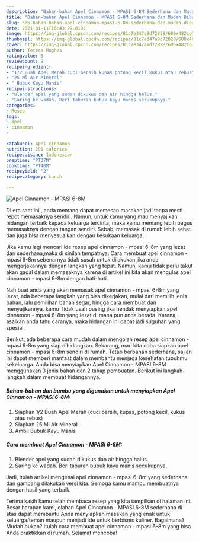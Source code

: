 ```yaml
---
description: "Bahan-bahan Apel Cinnamon - MPASI 6-8M Sederhana dan Mudah Dibuat"
title: "Bahan-bahan Apel Cinnamon - MPASI 6-8M Sederhana dan Mudah Dibuat"
slug: 586-bahan-bahan-apel-cinnamon-mpasi-6-8m-sederhana-dan-mudah-dibuat
date: 2021-01-11T16:43:29.019Z
image: https://img-global.cpcdn.com/recipes/81c7e347a9d72828/680x482cq70/apel-cinnamon-mpasi-6-8m-foto-resep-utama.jpg
thumbnail: https://img-global.cpcdn.com/recipes/81c7e347a9d72828/680x482cq70/apel-cinnamon-mpasi-6-8m-foto-resep-utama.jpg
cover: https://img-global.cpcdn.com/recipes/81c7e347a9d72828/680x482cq70/apel-cinnamon-mpasi-6-8m-foto-resep-utama.jpg
author: Teresa Hughes
ratingvalue: 5
reviewcount: 9
recipeingredient:
- "1/2 Buah Apel Merah cuci bersih kupas potong kecil kukus atau rebus"
- "25 Ml Air Mineral"
- " Bubuk Kayu Manis"
recipeinstructions:
- "Blender apel yang sudah dikukus dan air hingga halus."
- "Saring ke wadah. Beri taburan bubuk kayu manis secukupnya."
categories:
- Resep
tags:
- apel
- cinnamon
- 

katakunci: apel cinnamon  
nutrition: 291 calories
recipecuisine: Indonesian
preptime: "PT37M"
cooktime: "PT40M"
recipeyield: "2"
recipecategory: Lunch

---
```



![Apel Cinnamon - MPASI 6-8M](https://img-global.cpcdn.com/recipes/81c7e347a9d72828/680x482cq70/apel-cinnamon-mpasi-6-8m-foto-resep-utama.jpg)

Di era  saat ini , anda memang dapat memesan masakan jadi tanpa mesti repot memasaknya sendiri. Namun, untuk kamu yang mau menyajikan hidangan terbaik kepada keluarga tercinta, maka kamu memang lebih bagus memasaknya dengan tangan sendiri. Sebab, memasak di rumah lebih sehat dan juga bisa menyesuaikan dengan kesukaan keluarga.

Jika kamu lagi mencari ide resep apel cinnamon - mpasi 6-8m yang lezat dan sederhana,maka di sinilah tempatnya. Cara membuat apel cinnamon - mpasi 6-8m  sebenarnya tidak susah untuk dilakukan jika anda mengerjakannya dengan langkah yang tepat. Namun, kamu tidak perlu takut akan gagal dalam memasaknya 
karena di artikel ini kita akan mengulas apel cinnamon - mpasi 6-8m dengan hati-hati.  



Nah buat anda yang akan memasak apel cinnamon - mpasi 6-8m yang lezat, ada beberapa langkah yang bisa dikerjakan, mulai dari memilih jenis bahan, lalu pemilihan bahan segar, hingga cara membuat dan menyajikannya. kamu Tidak usah pusing jika hendak menyiapkan apel cinnamon - mpasi 6-8m yang lezat di mana pun anda berada. Karena, asalkan anda  tahu caranya, maka hidangan ini dapat jadi suguhan yang spesial.

Berikut, ada beberapa cara mudah dalam mengolah resep apel cinnamon - mpasi 6-8m yang siap dihidangkan. Sekarang, mari kita coba siapkan apel cinnamon - mpasi 6-8m sendiri di rumah. Tetap berbahan sederhana, sajian ini dapat memberi manfaat dalam membantu menjaga kesehatan tubuhmu sekeluarga. Anda bisa menyiapkan Apel Cinnamon - MPASI 6-8M menggunakan 3 jenis bahan dan 2 tahap pembuatan. Berikut ini langkah-langkah dalam membuat hidangannya.

<!--inarticleads1-->

##### Bahan-bahan dan bumbu yang digunakan untuk menyiapkan Apel Cinnamon - MPASI 6-8M:

1. Siapkan 1/2 Buah Apel Merah (cuci bersih, kupas, potong kecil, kukus atau rebus)
1. Siapkan 25 Ml Air Mineral
1. Ambil  Bubuk Kayu Manis




<!--inarticleads2-->

##### Cara membuat Apel Cinnamon - MPASI 6-8M:

1. Blender apel yang sudah dikukus dan air hingga halus.
1. Saring ke wadah. Beri taburan bubuk kayu manis secukupnya.




Jadi, itulah artikel mengenai  apel cinnamon - mpasi 6-8m  yang sederhana dan gampang dilakukan versi kita. Semoga kamu mampu membuatnya dengan hasil yang terbaik. 

Terima kasih kamu telah membaca resep yang kita tampilkan di halaman ini. Besar harapan kami, olahan  Apel Cinnamon - MPASI 6-8M sederhana di atas dapat membantu Anda menyiapkan masakan yang enak untuk keluarga/teman maupun menjadi ide untuk berbisnis kuliner. Bagaimana? Mudah bukan? Itulah cara membuat apel cinnamon - mpasi 6-8m yang bisa Anda praktikkan di rumah. Selamat mencoba!

